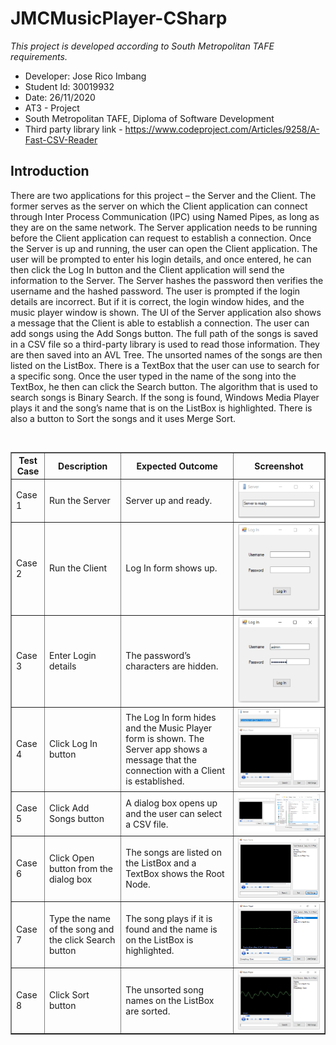 <h1>JMCMusicPlayer-CSharp</h1>

<em>This project is developed according to South Metropolitan TAFE requirements.</em>

 * Developer: Jose Rico Imbang
 * Student Id: 30019932
 * Date: 26/11/2020
 * AT3 - Project
 * South Metropolitan TAFE, Diploma of Software Development
 * Third party library link - https://www.codeproject.com/Articles/9258/A-Fast-CSV-Reader

<h2>Introduction</h2>

There are two applications for this project – the Server and the Client. The former serves as the server on which the Client application can connect through Inter Process Communication (IPC) using Named Pipes, as long as they are on the same network. The Server application needs to be running before the Client application can request to establish a connection.
Once the Server is up and running, the user can open the Client application. The user will be prompted to enter his login details, and once entered, he can then click the Log In button and the Client application will send the information to the Server. The Server hashes the password then verifies the username and the hashed password. The user is prompted if the login details are incorrect. But if it is correct, the login window hides, and the music player window is shown. The UI of the Server application also shows a message that the Client is able to establish a connection. The user can add songs using the Add Songs button. The full path of the songs is saved in a CSV file so a third-party library is used to read those information. They are then saved into an AVL Tree. The unsorted names of the songs are then listed on the ListBox. There is a TextBox that the user can use to search for a specific song. Once the user typed in the name of the song into the TextBox, he then can click the Search button. The algorithm that is used to search songs is Binary Search. If the song is found, Windows Media Player plays it and the song’s name that is on the ListBox is highlighted. There is also a button to Sort the songs and it uses Merge Sort. 
 
<br>
<table border="1" cellpadding="4" cellspacing="0">
  <thead>
    <tr>
      <th>Test Case</th>
      <th>Description</th>
      <th>Expected Outcome</th>
      <th>Screenshot</th>
    </tr>
  </thead>
  <tbody>
    <tr>
      <td>Case 1</td>
      <td>Run the Server</td>
      <td>Server up and ready.</td>
      <td><img src="images/ref1.png"></td>
    </tr>
  </tbody>
  <tbody>
    <tr>
      <td>Case 2</td>
      <td>Run the Client</td>
      <td>Log In form shows up.</td>
      <td><img src="images/ref2.png"></td>
    </tr>
  </tbody>
  <tbody>
    <tr>
      <td>Case 3</td>
      <td>Enter Login details</td>
      <td>The password’s characters are hidden.</td>
      <td><img src="images/ref3.png"></td>
    </tr>
  </tbody>
  <tbody>
    <tr>
      <td>Case 4</td>
      <td>Click Log In button</td>
      <td>The Log In form hides and the Music Player form is shown. The Server app shows a message that the connection with a Client is established.</td>
      <td><img src="images/ref4.png"></td>
    </tr>
  </tbody>
  <tbody>
    <tr>
      <td>Case 5</td>
      <td>Click Add Songs button</td>
      <td>A dialog box opens up and the user can select a CSV file.</td>
      <td><img src="images/ref5.png"></td>
    </tr>
  </tbody>
  <tbody>
    <tr>
      <td>Case 6</td>
      <td>Click Open button from the dialog box</td>
      <td>The songs are listed on the ListBox and a TextBox shows the Root Node.</td>
      <td><img src="images/ref6.png"></td>
    </tr>
  </tbody>
  <tbody>
    <tr>
      <td>Case 7</td>
      <td>Type the name of the song and the click Search button</td>
      <td>The song plays if it is found and the name is on the ListBox is highlighted.</td>
      <td><img src="images/ref7.png"></td>
    </tr>
  </tbody>
  <tbody>
    <tr>
      <td>Case 8</td>
      <td>Click Sort button</td>
      <td>The unsorted song names on the ListBox are sorted.</td>
      <td><img src="images/ref8.png"></td>
    </tr>
  </tbody>
</table>
